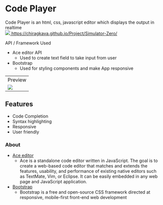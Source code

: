 # Code Player 
Code Player is an html, css, javascript editor which displays the output in realtime
<br>
<a href="https://chiragkava.github.io/Project/Simulator-Zero/"> 
  <img src="https://img.shields.io/badge/LIVE-<GREEN>">
  https://chiragkava.github.io/Project/Simulator-Zero/
</a> 

API / Framework Used
* Ace editor API
  * Used to create text field to take input from user
* Bootstrap
  * Used for styling components and make App responsive

<table>
  <tr>
    <td>Preview</td>
  </tr>
  <tr>
    <td><img src="https://user-images.githubusercontent.com/61086004/115564140-d332fd00-a2d5-11eb-886e-f2c6e227c8d1.PNG"></td>
  </tr>
 </table>

## Features
* Code Completion
* Syntax highlighting
* Responsive
* User friendly

### About
* <a href="https://ace.c9.io/">Ace editor</a>
  * Ace is a standalone code editor written in JavaScript. The goal is to create a web-based code editor that matches and extends the features, usability, and performance of existing native editors such as TextMate, Vim, or Eclipse. It can be easily embedded in any web page and JavaScript application.
* <a href=""> Bootstrap</a>
  * Bootstrap is a free and open-source CSS framework directed at responsive, mobile-first front-end web development
